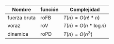 
| Nombre       | función | Complejidad            |
| ------------ | ------- | ---------------------- |
| fuerza bruta | roFB    | $T(n) = O(n! * n)$     |
| voraz        | roV     | $T(n) = O(n * \log n)$ |
| dinamica     | roPD    | $T(n) = O(n^3)$        |


